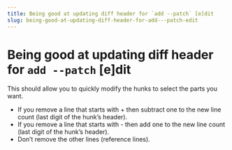 ```yaml
---
title: Being good at updating diff header for `add --patch` [e]dit
slug: being-good-at-updating-diff-header-for-add---patch-edit
---
```


# Being good at updating diff header for `add --patch` [e]dit

This should allow you to quickly modify the hunks to select the parts you want.

* If you remove a line that starts with + then subtract one to the new line count (last digit of the hunk’s header).
* If you remove a line that starts with - then add one to the new line count (last digit of the hunk’s header).
* Don’t remove the other lines (reference lines).